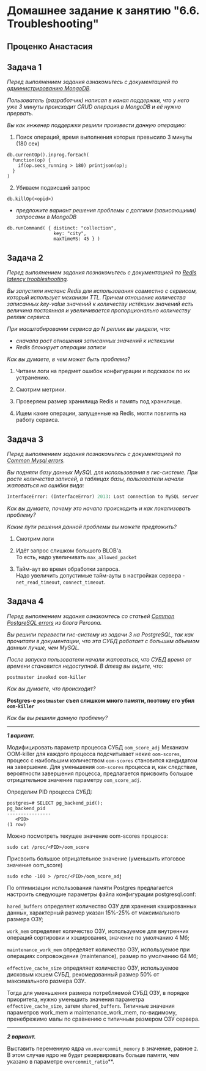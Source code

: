 # Домашнее задание к занятию "6.6. Troubleshooting"
## Проценко Анастасия

## Задача 1

*Перед выполнением задания ознакомьтесь с документацией по [администрированию MongoDB](https://docs.mongodb.com/manual/administration/).*

*Пользователь (разработчик) написал в канал поддержки, что у него уже 3 минуты происходит CRUD операция в MongoDB и её 
нужно прервать.* 

*Вы как инженер поддержки решили произвести данную операцию:*

1. Поиск операций, время выполнения которых превысило 3 минуты (180 сек)

```
db.currentOp().inprog.forEach(
  function(op) {
    if(op.secs_running > 180) printjson(op);
  }
)
```

2. Убиваем подвисший запрос
```
db.killOp(<opid>)
```

- *предложите вариант решения проблемы с долгими (зависающими) запросами в MongoDB*

```
db.runCommand( { distinct: "collection",
                 key: "city",
                 maxTimeMS: 45 } )
```

## Задача 2

*Перед выполнением задания познакомьтесь с документацией по [Redis latency troobleshooting](https://redis.io/topics/latency).*

*Вы запустили инстанс Redis для использования совместно с сервисом, который использует механизм TTL. 
Причем отношение количества записанных key-value значений к количеству истёкших значений есть величина постоянная и
увеличивается пропорционально количеству реплик сервиса.* 

*При масштабировании сервиса до N реплик вы увидели, что:*
- *сначала рост отношения записанных значений к истекшим*
- *Redis блокирует операции записи*

*Как вы думаете, в чем может быть проблема?*

1. Читаем логи на предмет ошибок конфигурации и подсказок по их устранению.

2. Смотрим метрики.

3. Проверяем размер хранилища Redis и память под хранилище.

4. Ищем какие операции, запущенные на Redis, могли повлиять на работу сервиса.


## Задача 3

*Перед выполнением задания познакомьтесь с документацией по [Common Mysql errors](https://dev.mysql.com/doc/refman/8.0/en/common-errors.html).*

*Вы подняли базу данных MySQL для использования в гис-системе. При росте количества записей, в таблицах базы,
пользователи начали жаловаться на ошибки вида:*
```python
InterfaceError: (InterfaceError) 2013: Lost connection to MySQL server during query u'SELECT..... '
```

*Как вы думаете, почему это начало происходить и как локализовать проблему?*

*Какие пути решения данной проблемы вы можете предложить?*

1. Смотрим логи

2. Идёт запрос слишком большого BLOB'а.  
То есть, надо увеличивать `max_allowed_packet`
 
3. Тайм-аут во время обработки запроса.  
Надо увеличить допустимые тайм-ауты в настройках сервера - `net_read_timeout`, `connect_timeout`.  

## Задача 4

*Перед выполнением задания ознакомтесь со статьей [Common PostgreSQL errors](https://www.percona.com/blog/2020/06/05/10-common-postgresql-errors/) из блога Percona.*

*Вы решили перевести гис-систему из задачи 3 на PostgreSQL, так как прочитали в документации, что эта СУБД работает с 
большим объемом данных лучше, чем MySQL.*

*После запуска пользователи начали жаловаться, что СУБД время от времени становится недоступной. В dmesg вы видите, что:*

`postmaster invoked oom-killer`

*Как вы думаете, что происходит?*

**Postgres-e `postmaster` съел слишком много памяти, поэтому его убил `oom-killer`**

*Как бы вы решили данную проблему?*
___
***1 вариант.*** 

Модифицировать параметр процесса СУБД `oom_score_adj`
Механизм OOM-killer для каждого процесса подсчитывает некие `oom-scores`, процесс с наибольшим количеством `oom-scores` становится кандидатом на завершение. Для уменьшения `oom-scores` процесса и, как следствие, вероятности завершения процесса, предлагается присвоить большое отрицательное значение параметру `oom_score_adj`.

Определим PID процесса СУБД:
```
postgres=# SELECT pg_backend_pid();
pg_backend_pid 
----------------
   <PID> 
(1 row)
```

Можно посмотреть текущее значение oom-scores процесса:
```
sudo cat /proc/<PID>/oom_score  
```

Присвоить большое отрицательное значение (уменьшить итоговое значение oom_score)

```
sudo echo -100 > /proc/<PID>/oom_score_adj
```

По оптимизации использования памяти Postgres предлагается настроить следующие параметры файла конфигурации postgresql.conf:

```hared_buffers``` определяет количество ОЗУ для хранения кэшированных данных, характерный размер указан 15%-25% от максимального размера ОЗУ;

```work_mem``` определяет количество ОЗУ, используемое для внутренних операций сортировки и хэширования, значение по умолчанию 4 Мб;

```maintenance_work_mem``` определяет количество ОЗУ, используемое при операциях сопровождения (maintenance), размер по умолчанию 64 Мб;

```effective_cache_size``` опредяляет количество ОЗУ, используемое дисковым кэшем СУБД, рекомедованный размер 50% от максимального размера ОЗУ.


Тогда для уменьшения размера потребляемой СУБД ОЗУ, в порядке приоритета, нужно уменьшить значения параметра ```effective_cache_size```, затем ```shared_buffers```. Типичные значения параметров work_mem и maintenance_work_mem, по-видимому, пренебрежимо малы по сравнению с типичным размером ОЗУ сервера.
___
***2 вариант.***

 Выставить переменную ядра `vm.overcommit_memory` в значение, равное `2`. В этом случае ядро не будет резервировать больше памяти, чем указано в параметре `overcommit_ratio`**. 
